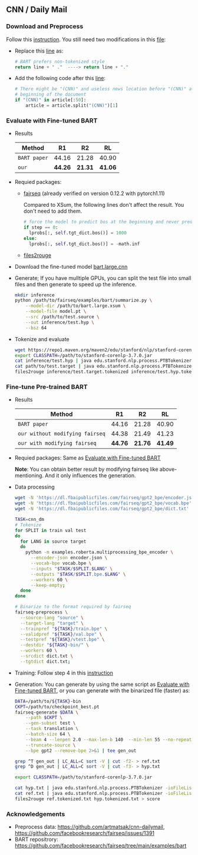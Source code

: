 ## CNN / Daily Mail
### Download and Preprocess
Follow this [instruction](https://github.com/artmatsak/cnn-dailymail). You still need 
two modifications in this [file](https://github.com/artmatsak/cnn-dailymail/blob/master/make_datafiles.py):
  * Replace this [line](https://github.com/artmatsak/cnn-dailymail/blob/b6d20708a1180f58dd96b5ab923ed099ced6b2ab/make_datafiles.py#L49) as:
    ```python
    # BART prefers non-tokenized style
    return line + " ."  ----> return line + "."  
    ```
  * Add the following code after this [line](https://github.com/artmatsak/cnn-dailymail/blob/b6d20708a1180f58dd96b5ab923ed099ced6b2ab/make_datafiles.py#L108):
    ```python
    # There might be "(CNN)" and useless news location before "(CNN)" at the 
    # beginning of the document
    if "(CNN)" in article[:50]:
        article = article.split("(CNN)")[1]
    ```

  
### Evaluate with Fine-tuned BART
* Results

  Method |    R1     |    R2     | RL 
  ---|:---------:|:---------:|:---:
  `BART paper` |   44.16   |   21.28   | 40.90 
  `our` | **44.26** | **21.31** | **41.06**

* Requied packages:
  * [fairseq](https://github.com/facebookresearch/fairseq#requirements-and-installation) 
  (already verified on version 0.12.2 with pytorch1.11)
    
      Compared to XSum, the following lines don't affect the result. 
  You don't need to add them.
      ```python
      # force the model to predict bos at the beginning and never predict bos later
      if step == 0:
        lprobs[:, self.tgt_dict.bos()] = 1000
      else:
        lprobs[:, self.tgt_dict.bos()] = -math.inf
      ```
  * [files2rouge](https://github.com/pltrdy/files2rouge)

* Download the fine-tuned model [bart.large.cnn](https://github.com/facebookresearch/fairseq/tree/main/examples/bart#pre-trained-models)
* Generate; If you have mulltiple GPUs, you can split the test file into small files
and then generate to speed up the inference.
  ```bash
  mkdir inference
  python /path/to/fairseq/examples/bart/summarize.py \
      --model-dir /path/to/bart.large.xsum \
      --model-file model.pt \
      --src /path/to/test.source \
      --out inference/test.hyp \
      --bsz 64 
  ```
* Tokenize and evaluate
  ```bash
  wget https://repo1.maven.org/maven2/edu/stanford/nlp/stanford-corenlp/3.7.0/stanford-corenlp-3.7.0.jar
  export CLASSPATH=/path/to/stanford-corenlp-3.7.0.jar
  cat inference/test.hyp | java edu.stanford.nlp.process.PTBTokenizer -ioFileList -preserveLines > inference/test.hyp.tokenized
  cat path/to/test.target | java edu.stanford.nlp.process.PTBTokenizer -ioFileList -preserveLines > inference/test.target.tokenized
  files2rouge inference/test.target.tokenized inference/test.hyp.tokenized > inference/score
  ```

### Fine-tune Pre-trained BART
* Results

  Method |    R1     |    R2     | RL 
  ---|:---------:|:---------:|:---:
  `BART paper` |   44.16   |   21.28   | 40.90 
  `our without modifying fairseq` |   44.38   |   21.49   | 41.23 
  `our with modifying fairseq` | **44.76** | **21.76** | **41.49** 

* Requied packages: Same as [Evaluate with Fine-tuned BART](##evaluate-with-fine-tuned-bart)

  **Note**: You can obtain better result by modifying fairseq like above-mentioning. And it only
  influences the generation.

* Data processing
  ```bash
  wget -N 'https://dl.fbaipublicfiles.com/fairseq/gpt2_bpe/encoder.json'
  wget -N 'https://dl.fbaipublicfiles.com/fairseq/gpt2_bpe/vocab.bpe'
  wget -N 'https://dl.fbaipublicfiles.com/fairseq/gpt2_bpe/dict.txt'

  TASK=cnn_dm
  # Tokenize
  for SPLIT in train val test
  do
    for LANG in source target
    do
      python -m examples.roberta.multiprocessing_bpe_encoder \
        --encoder-json encoder.json \
        --vocab-bpe vocab.bpe \
        --inputs "$TASK/$SPLIT.$LANG" \
        --outputs "$TASK/$SPLIT.bpe.$LANG" \
        --workers 60 \
        --keep-empty;
    done
  done
  
  # Binarize to the format required by fairseq
  fairseq-preprocess \
    --source-lang "source" \
    --target-lang "target" \
    --trainpref "${TASK}/train.bpe" \
    --validpref "${TASK}/val.bpe" \
    --testpref "${TASK}/vtest.bpe" \
    --destdir "${TASK}-bin/" \
    --workers 60 \
    --srcdict dict.txt \
    --tgtdict dict.txt;
  
  ```
* Training: Follow step 4 in this [instruction](https://github.com/facebookresearch/fairseq/blob/main/examples/bart/README.summarization.md)
* Generation: You can generate by using the same script as [Evaluate with Fine-tuned BART](##evaluate-with-fine-tuned-bart), 
  or you can generate with the binarized file (faster) as:
  ```bash
  DATA=/path/to/${TASK}-bin
  CKPT=/path/to/checkpoint_best.pt
  fairseq-generate $DATA \
      --path $CKPT \
      --gen-subset test \
      --task translation \
      --batch-size 64 \
      --beam 4 --lenpen 2.0 --max-len-b 140  --min-len 55 --no-repeat-ngram-size 3 \
      --truncate-source \
      --bpe gpt2 --remove-bpe 2>&1 | tee gen_out
  
  grep ^T gen_out | LC_ALL=C sort -V | cut -f2- > ref.txt
  grep ^D gen_out | LC_ALL=C sort -V | cut -f3- > hyp.txt

  export CLASSPATH=/path/to/stanford-corenlp-3.7.0.jar

  cat hyp.txt | java edu.stanford.nlp.process.PTBTokenizer -ioFileList -preserveLines > hyp.tokenized.txt
  cat ref.txt | java edu.stanford.nlp.process.PTBTokenizer -ioFileList -preserveLines > ref.tokenized.txt
  files2rouge ref.tokenized.txt hyp.tokenized.txt > score
  ```

    

### Acknowledgements
* Preprocess data: https://github.com/artmatsak/cnn-dailymail, https://github.com/facebookresearch/fairseq/issues/1391
* BART repositrory: https://github.com/facebookresearch/fairseq/tree/main/examples/bart